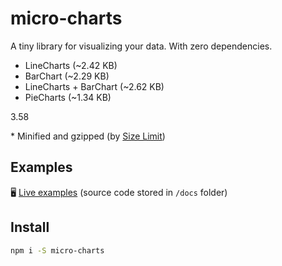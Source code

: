 # micro-charts

A tiny library for visualizing your data. With zero dependencies.

- LineCharts (~2.42 KB)
- BarChart (~2.29 KB)
- LineCharts + BarChart (~2.62 KB)
- PieCharts (~1.34 KB)

3.58

\* Minified and gzipped (by [Size Limit](https://github.com/ai/size-limit))

## Examples

🖥 [Live examples](https://sanichkotikov.github.io/micro-charts/)
(source code stored in `/docs` folder)

## Install

```bash
npm i -S micro-charts
```
